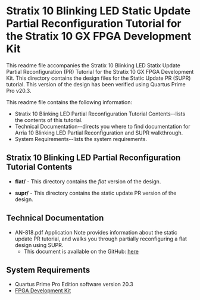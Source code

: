 # Stratix 10 Blinking LED Static Update Partial Reconfiguration Tutorial for the Stratix 10 GX FPGA Development Kit

This readme file accompanies the Stratix 10 Blinking LED Statix Update Partial Reconfiguration (PR) Tutorial for the Stratix 10 GX FPGA Development Kit. This directory contains the design files for the Static Update PR (SUPR) tutorial. This version of the design has been verified using Quartus Prime Pro v20.3.

This readme file contains the following information:

*  Stratix 10 Blinking LED Partial Reconfiguration Tutorial Contents--lists the contents of this tutorial.
*  Technical Documentation--directs you where to find documentation for Arria 10 Blinking LED Partial Reconfiguration and SUPR walkthrough.
*  System Requirements--lists the system requirements.

## Stratix 10 Blinking LED Partial Reconfiguration Tutorial Contents

*  **flat/** - This directory contains the *flat* version of the design.

*  **supr/** - This directory contains the static update PR version of the design.

## Technical Documentation

*  AN-818.pdf Application Note provides information about the static update PR tutorial, and walks you through partially reconfiguring a flat design using SUPR.
   *  This document is available on the GitHub: [here](AN-818.pdf)

## System Requirements

*  Quartus Prime Pro Edition software version 20.3
*  [FPGA Development Kit](https://www.intel.com/content/www/us/en/programmable/products/boards_and_kits/all-development-kits.html)

